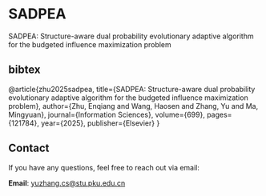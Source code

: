 # SADPEA
SADPEA: Structure-aware dual probability evolutionary adaptive  algorithm for the budgeted influence maximization problem

## bibtex
@article{zhu2025sadpea,
  title={SADPEA: Structure-aware dual probability evolutionary adaptive algorithm for the budgeted influence maximization problem},
  author={Zhu, Enqiang and Wang, Haosen and Zhang, Yu and Ma, Mingyuan},
  journal={Information Sciences},
  volume={699},
  pages={121784},
  year={2025},
  publisher={Elsevier}
}

## Contact

If you have any questions, feel free to reach out via email:

**Email**: yuzhang.cs@stu.pku.edu.cn

